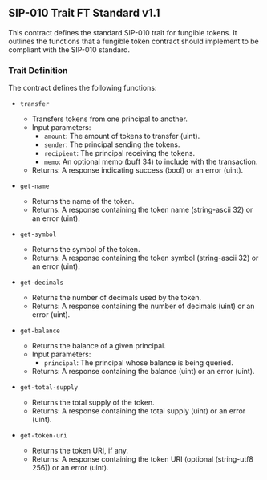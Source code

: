 ## SIP-010 Trait FT Standard v1.1

This contract defines the standard SIP-010 trait for fungible tokens. It outlines the functions that a fungible token contract should implement to be compliant with the SIP-010 standard.

### Trait Definition

The contract defines the following functions:

- `transfer`
  - Transfers tokens from one principal to another.
  - Input parameters:
    - `amount`: The amount of tokens to transfer (uint).
    - `sender`: The principal sending the tokens.
    - `recipient`: The principal receiving the tokens.
    - `memo`: An optional memo (buff 34) to include with the transaction.
  - Returns: A response indicating success (bool) or an error (uint).

- `get-name`
  - Returns the name of the token.
  - Returns: A response containing the token name (string-ascii 32) or an error (uint).

- `get-symbol`
  - Returns the symbol of the token.
  - Returns: A response containing the token symbol (string-ascii 32) or an error (uint).

- `get-decimals`
  - Returns the number of decimals used by the token.
  - Returns: A response containing the number of decimals (uint) or an error (uint).

- `get-balance`
  - Returns the balance of a given principal.
  - Input parameters:
    - `principal`: The principal whose balance is being queried.
  - Returns: A response containing the balance (uint) or an error (uint).

- `get-total-supply`
  - Returns the total supply of the token.
  - Returns: A response containing the total supply (uint) or an error (uint).

- `get-token-uri`
  - Returns the token URI, if any.
  - Returns: A response containing the token URI (optional (string-utf8 256)) or an error (uint).
